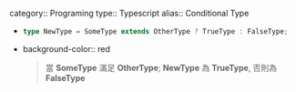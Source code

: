 category:: Programing
type:: Typescript
alias:: Conditional Type

- ```ts
  type NewType = SomeType extends OtherType ? TrueType : FalseType;
  ```
- background-color:: red
  > 當 **SomeType** 滿足 **OtherType**; **NewType** 為 **TrueType**, 否則為 **FalseType**